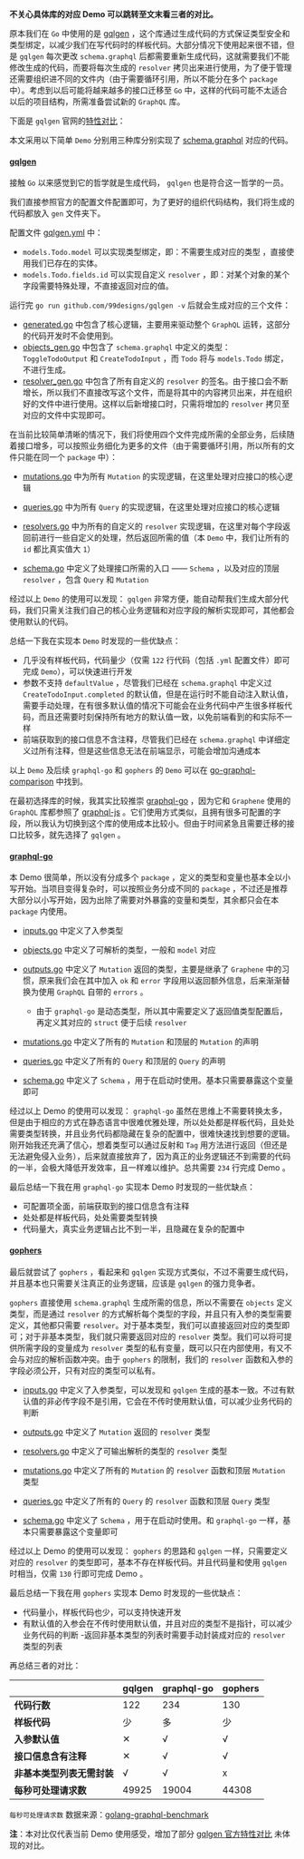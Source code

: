 **不关心具体库的对应 Demo 可以跳转至文末看三者的对比。**

原本我们在 `Go` 中使用的是 [gqlgen](https://github.com/99designs/gqlgen) ，这个库通过生成代码的方式保证类型安全和类型绑定，以减少我们在写代码时的样板代码。大部分情况下使用起来很不错，但是 `gqlgen` 每次更改 `schema.graphql` 后都需要重新生成代码，这就需要我们不能修改生成的代码，而要将每次生成的 `resolver` 拷贝出来进行使用，为了便于管理还需要组织进不同的文件内（由于需要循环引用，所以不能分在多个 `package` 中）。考虑到以后可能将越来越多的接口迁移至 `Go` 中，这样的代码可能不太适合以后的项目结构，所需准备尝试新的 `GraphQL` 库。

下面是 `gqlgen` 官网的[特性对比](https://gqlgen.com/feature-comparison/)：

本文采用以下简单 `Demo` 分别用三种库分别实现了 [schema.graphql](./schema.graphql) 对应的代码。

#### [gqlgen](https://github.com/99designs/gqlgen)
接触 `Go` 以来感觉到它的哲学就是生成代码， `gqlgen` 也是符合这一哲学的一员。

我们直接参照官方的配置文件配置即可，为了更好的组织代码结构，我们将生成的代码都放入 `gen` 文件夹下。

配置文件 [gqlgen.yml](./gqlgen/gqlgen.yml) 中：
- `models.Todo.model` 可以实现类型绑定，即：不需要生成对应的类型 ，直接使用我们已存在的实体。
- `models.Todo.fields.id` 可以实现自定义 `resolver` ，即：对某个对象的某个字段需要特殊处理，不直接返回对应的值。

运行完 `go run github.com/99designs/gqlgen -v` 后就会生成对应的三个文件：
- [generated.go](./gqlgen/gen/generated.go) 中包含了核心逻辑，主要用来驱动整个 `GraphQL` 运转，这部分的代码开发时不会使用到。
- [objects_gen.go](./gqlgen/gen/objects_gen.go) 中包含了 `schema.graphql` 中定义的类型： `ToggleTodoOutput` 和 `CreateTodoInput` ，而 `Todo` 将与 `models.Todo` 绑定，不进行生成。
- [resolver_gen.go](./gqlgen/gen/resolver_gen.go) 中包含了所有自定义的 `resolver` 的签名。由于接口会不断增长，所以我们不直接改写这个文件，而是将其中的内容拷贝出来，并在组织好的文件中进行使用。这样以后新增接口时，只需将增加的 `resolver` 拷贝至对应的文件中实现即可。

在当前比较简单清晰的情况下，我们将使用四个文件完成所需的全部业务，后续随着接口增多，可以按照业务细化为更多的文件（由于需要循环引用，所以所有的文件只能在同一个 `package` 中）：

- [mutations.go](./gqlgen/mutations.go) 中为所有 `Mutation` 的实现逻辑，在这里处理对应接口的核心逻辑

- [queries.go](./gqlgen/queries.go) 中为所有 `Query` 的实现逻辑，在这里处理对应接口的核心逻辑

- [resolvers.go](./gqlgen/resolvers.go) 中为所有的自定义的 `resolver` 实现逻辑，在这里对每个字段返回前进行一些自定义的处理，然后返回所需的值（本 `Demo` 中，我们让所有的 `id` 都比真实值大 `1`）

- [schema.go](./gqlgen/schema.go) 中定义了处理接口所需的入口 —— `Schema` ，以及对应的顶层 `resolver` ，包含 `Query` 和 `Mutation`

经过以上 `Demo` 的使用可以发现： `gqlgen` 非常方便，能自动帮我们生成大部分代码，我们只需关注我们自己的核心业务逻辑和对应字段的解析实现即可，其他都会使用默认的代码。

总结一下我在实现本 `Demo` 时发现的一些优缺点：
- 几乎没有样板代码，代码量少（仅需 `122` 行代码（包括 `.yml` 配置文件）即可完成 `Demo`），可以快速进行开发
- 参数不支持 `defaultValue` ，尽管我们已经在 `schema.graphql` 中定义过 `CreateTodoInput.completed` 的默认值，但是在运行时不能自动注入默认值，需要手动处理，在有很多默认值的情况下可能会在业务代码中产生很多样板代码，而且还需要时刻保持所有地方的默认值一致，以免前端看到的和实际不一样
- 前端获取到的接口信息不含注释，尽管我们已经在 `schema.graphql` 中详细定义过所有注释，但是这些信息无法在前端显示，可能会增加沟通成本

以上 `Demo` 及后续 `graphql-go` 和 `gophers` 的 `Demo` 可以在 [go-graphql-comparison](https://github.com/idealism-xxm/go-graphql-comparison) 中找到。

在最初选择库的时候，我其实比较推崇 [graphql-go](https://github.com/graphql-go/graphql) ，因为它和 `Graphene` 使用的 `GraphQL` 库都参照了 [graphql-js](https://github.com/graphql/graphql-js) 。它们使用方式类似，且拥有很多可配置的字段，所以我认为切换到这个库的使用成本比较小。但由于时间紧急且需要迁移的接口比较多，就先选择了 `gqlgen` 。

#### [graphql-go](https://github.com/graphql-go/graphql)
本 Demo 很简单，所以没有分成多个 `package` ，定义的类型和变量也基本全以小写开始。当项目变得复杂时，可以按照业务分成不同的 `package` ，不过还是推荐大部分以小写开始，因为出除了需要对外暴露的变量和类型，其余都只会在本 `package` 内使用。

- [inputs.go](./graphqlgo/inputs.go) 中定义了入参类型

- [objects.go](./graphqlgo/objects.go) 中定义了可解析的类型，一般和 `model` 对应

- [outputs.go](./graphqlgo/outputs.go) 中定义了 `Mutation` 返回的类型，主要是继承了 `Graphene` 中的习惯，原来我们会在其中加入 `ok` 和 `error` 字段用以返回额外信息，后来渐渐替换为使用 `GraphQL` 自带的 `errors` 。
    - 由于 `graphql-go` 是动态类型，所以其中需要定义了返回值类型配置后，再定义其对应的 `struct` 便于后续 `resolver` 

- [mutations.go](./graphqlgo/mutations.go) 中定义了所有的 `Mutation` 和顶层的 `Mutation` 的声明

- [queries.go](./graphqlgo/queries.go) 中定义了所有的 `Query` 和顶层的 `Query` 的声明

- [schema.go](./graphqlgo/queries.go) 中定义了 `Schema` ，用于在启动时使用。基本只需要暴露这个变量即可

经过以上 Demo 的使用可以发现： `graphql-go` 虽然在思维上不需要转换太多，但是由于相应的方式在静态语言中很难优雅处理，所以处处都是样板代码，且处处需要类型转换，并且业务代码都隐藏在复杂的配置中，很难快速找到想要的逻辑。刚开始我还充满了信心，想着类型可以通过反射和 `Tag` 用方法进行返回（但还是无法避免侵入业务），后来就直接放弃了，因为真正的业务逻辑还不到需要的代码的一半，会极大降低开发效率，且一样难以维护。总共需要 `234` 行完成 Demo 。

最后总结一下我在用 `graphql-go` 实现本 Demo 时发现的一些优缺点：

- 可配置项全面，前端获取到的接口信息含有注释
- 处处都是样板代码，处处需要类型转换
- 代码量大，真实业务逻辑占比不到一半，且隐藏在复杂的配置中


#### [gophers](https://github.com/graph-gophers/graphql-go)
最后就尝试了 `gophers` ，看起来和 `gqlgen` 实现方式类似，不过不需要生成代码，并且基本也只需要关注真正的业务逻辑，应该是 `gqlgen` 的强力竞争者。

`gophers` 直接使用 `schema.graphql` 生成所需的信息，所以不需要在 `objects` 定义类型，而是通过 `resolver` 的方式解析每个类型的字段，并且只有入参的类型需要定义，其他都只需要 `resolver`。对于基本类型，我们可以直接返回对应的类型即可；对于非基本类型，我们就只需要返回对应的 `resolver` 类型。我们可以将可提供所需字段的变量成为 `resolver` 类型的私有变量，既可以只在内部使用，有又不会与对应的解析函数冲突。由于 `gophers` 的限制，我们的 `resolver` 函数和入参的字段必须公开，只有对应的类型可以私有。

- [inputs.go](./gophers/inputs.go) 中定义了入参类型，可以发现和 `gqlgen` 生成的基本一致。不过有默认值的非必传字段不是引用，它会在不传时使用默认值，可以减少业务代码的判断

- [outputs.go](./gophers/outputs.go) 中定义了 `Mutation` 返回的 `resolver` 类型

- [resolvers.go](./gophers/resolvers.go)  中定义了可输出解析的类型的 `resolver` 类型

- [mutations.go](./gophers/mutations.go) 中定义了所有的 `Mutation` 的 `resolver` 函数和顶层 `Mutation` 类型

- [queries.go](./gophers/queries.go) 中定义了所有的 `Query` 的 `resolver` 函数和顶层 `Query` 类型

- [schema.go](./gophers/schema.go) 中定义了 `Schema` ，用于在启动时使用。和 `graphql-go` 一样，基本只需要暴露这个变量即可

经过以上 Demo 的使用可以发现： `gophers` 的思路和 `gqlgen` 一样，只需要定义对应的 `resolver` 的类型即可，基本不存在样板代码。并且代码量和使用 `gqlgen` 时相当，仅需 `130` 行即可完成 Demo 。

最后总结一下我在用 `gophers` 实现本 Demo 时发现的一些优缺点：

- 代码量小，样板代码也少，可以支持快速开发
- 有默认值的入参会在不传时使用默认值，并且对应的类型不是指针，可以减少业务代码的判断
-返回非基本类型的列表时需要手动封装成对应的 `resolver` 类型的列表


再总结三者的对比：

| | gqlgen | graphql-go | gophers
---|---|---|---
**代码行数** | 122 | 234 | 130
**样板代码** | 少 | 多 | 少
**入参默认值** | ✕ | √ | √
**接口信息含有注释** | ✕ | √ | √
**非基本类型列表无需封装** | √ | √ | x
**每秒可处理请求数** | 49925 | 19004 | 44308

`每秒可处理请求数` 数据来源：[golang-graphql-benchmark](https://github.com/appleboy/golang-graphql-benchmark)

**注**：本对比仅代表当前 Demo 使用感受，增加了部分 [gqlgen 官方特性对比](https://gqlgen.com/feature-comparison/) 未体现的对比。
